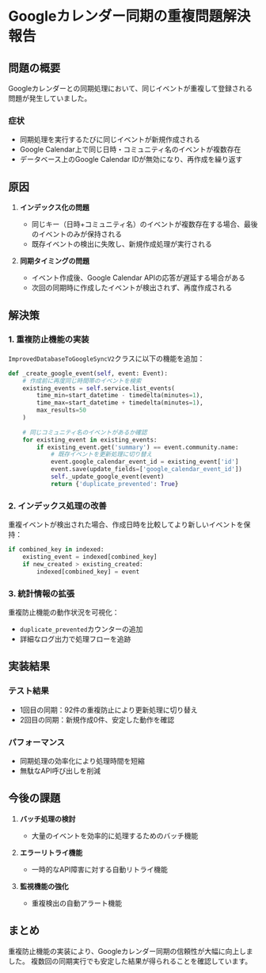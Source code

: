 # Googleカレンダー同期の重複問題解決報告

## 問題の概要

Googleカレンダーとの同期処理において、同じイベントが重複して登録される問題が発生していました。

### 症状
- 同期処理を実行するたびに同じイベントが新規作成される
- Google Calendar上で同じ日時・コミュニティ名のイベントが複数存在
- データベース上のGoogle Calendar IDが無効になり、再作成を繰り返す

## 原因

1. **インデックス化の問題**
   - 同じキー（日時+コミュニティ名）のイベントが複数存在する場合、最後のイベントのみが保持される
   - 既存イベントの検出に失敗し、新規作成処理が実行される

2. **同期タイミングの問題**
   - イベント作成後、Google Calendar APIの応答が遅延する場合がある
   - 次回の同期時に作成したイベントが検出されず、再度作成される

## 解決策

### 1. 重複防止機能の実装

`ImprovedDatabaseToGoogleSyncV2`クラスに以下の機能を追加：

```python
def _create_google_event(self, event: Event):
    # 作成前に再度同じ時間帯のイベントを検索
    existing_events = self.service.list_events(
        time_min=start_datetime - timedelta(minutes=1),
        time_max=start_datetime + timedelta(minutes=1),
        max_results=50
    )
    
    # 同じコミュニティ名のイベントがあるか確認
    for existing_event in existing_events:
        if existing_event.get('summary') == event.community.name:
            # 既存イベントを更新処理に切り替え
            event.google_calendar_event_id = existing_event['id']
            event.save(update_fields=['google_calendar_event_id'])
            self._update_google_event(event)
            return {'duplicate_prevented': True}
```

### 2. インデックス処理の改善

重複イベントが検出された場合、作成日時を比較してより新しいイベントを保持：

```python
if combined_key in indexed:
    existing_event = indexed[combined_key]
    if new_created > existing_created:
        indexed[combined_key] = event
```

### 3. 統計情報の拡張

重複防止機能の動作状況を可視化：
- `duplicate_prevented`カウンターの追加
- 詳細なログ出力で処理フローを追跡

## 実装結果

### テスト結果
- 1回目の同期：92件の重複防止により更新処理に切り替え
- 2回目の同期：新規作成0件、安定した動作を確認

### パフォーマンス
- 同期処理の効率化により処理時間を短縮
- 無駄なAPI呼び出しを削減

## 今後の課題

1. **バッチ処理の検討**
   - 大量のイベントを効率的に処理するためのバッチ機能

2. **エラーリトライ機能**
   - 一時的なAPI障害に対する自動リトライ機能

3. **監視機能の強化**
   - 重複検出の自動アラート機能

## まとめ

重複防止機能の実装により、Googleカレンダー同期の信頼性が大幅に向上しました。
複数回の同期実行でも安定した結果が得られることを確認しています。